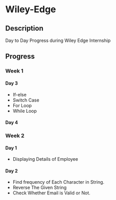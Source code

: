 # Wiley-Edge

## Description
Day to Day Progress during Wiley Edge Internship

## Progress

### Week 1

#### Day 3

- If-else
- Switch Case
- For Loop
- While Loop

#### Day 4

### Week 2

#### Day 1
- Displaying Details of Employee

#### Day 2
- Find frequency of Each Character in String.
- Reverse The Given String
- Check Whether Email is Valid or Not.
